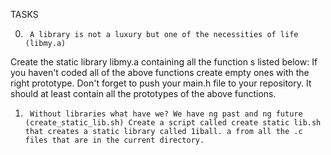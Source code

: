 TASKS


0.      A library is not a luxury but one of the necessities of life (libmy.a)
Create the static library libmy.a containing all the function s listed below: If you haven't coded all of the above functions create empty ones with the right prototype. Don't forget to push your main.h file to your repository. It should at least contain all the prototypes of the above functions.
1.      Without libraries what have we? We have ng past and ng future (create_static_lib.sh) Create a script called create static lib.sh that creates a static library called 1iball. a from all the .c files that are in the current directory.
